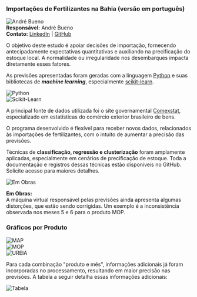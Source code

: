 ### Importações de Fertilizantes na Bahia (versão em português)

![André Bueno](https://avatars.githubusercontent.com/u/152298881?v=4&s=64)  
**Responsável:** André Bueno  
**Contato:** [LinkedIn](https://www.linkedin.com/in/andre-coutinho-bueno/) | [GitHub](https://andrecoutinhobueno.github.io/AndreCoutinhoBueno/)

O objetivo deste estudo é apoiar decisões de importação, fornecendo antecipadamente expectativas quantitativas e auxiliando na precificação do estoque local. A normalidade ou irregularidade nos desembarques impacta diretamente esses fatores.

As previsões apresentadas foram geradas com a linguagem [Python](https://www.python.org) e suas bibliotecas de ***machine learning***, especialmente [scikit-learn](https://scikit-learn.org/stable/). 

![Python](https://www.python.org/static/img/python-logo@2x.png)  
![Scikit-Learn](https://scikit-learn.org/stable/_static/scikit-learn-logo-small.png)  

A principal fonte de dados utilizada foi o site governamental [Comexstat](https://comexstat.mdic.gov.br/pt/home), especializado em estatísticas do comércio exterior brasileiro de bens.

O programa desenvolvido é flexível para receber novos dados, relacionados às importações de fertilizantes, com o intuito de aumentar a precisão das previsões.

Técnicas de **classificação, regressão e clusterização** foram amplamente aplicadas, especialmente em cenários de precificação de estoque. Toda a documentação e registros dessas técnicas estão disponíveis no GitHub. Solicite acesso para maiores detalhes.

![Em Obras](http://ryco.eng.br/wp-content/uploads/2017/08/obras-em-andamento2.png)  

**Em Obras:**  
A máquina virtual responsável pelas previsões ainda apresenta algumas distorções, que estão sendo corrigidas. Um exemplo é a inconsistência observada nos meses 5 e 6 para o produto MOP.

### Gráficos por Produto
![MAP](https://raw.githubusercontent.com/AndreCoutinhoBueno/Import-Fertilizer-Bahia/refs/heads/main/MAP.png)  
![MOP](https://raw.githubusercontent.com/AndreCoutinhoBueno/Import-Fertilizer-Bahia/refs/heads/main/MOP.png)  
![UREIA](https://raw.githubusercontent.com/AndreCoutinhoBueno/Import-Fertilizer-Bahia/refs/heads/main/UREIA.png)  

Para cada combinação "produto e mês", informações adicionais já foram incorporadas no processamento, resultando em maior precisão nas previsões. A tabela a seguir detalha essas informações adicionais:

![Tabela](https://raw.githubusercontent.com/AndreCoutinhoBueno/Import-Fertilizer-Bahia/refs/heads/main/tabela.png)
